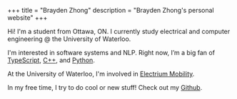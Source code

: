 +++
title = "Brayden Zhong"
description = "Brayden Zhong's personal website"
+++

Hi! I'm a student from Ottawa, ON. I currently study electrical and computer engineering @ the University of Waterloo.

I'm interested in software systems and NLP. Right now, I’m a big fan of [TypeScript], [C++], and [Python].

At the University of Waterloo, I'm involved in [Electrium Mobility].

In my free time, I try to do cool or new stuff! Check out my [Github].

[TypeScript]: https://www.typescriptlang.org/
[Python]: https://www.python.org/
[C++]: https://isocpp.org/
[Electrium Mobility]: https://electriummobility.com/about
[Github]: https://github.com/b8zhong